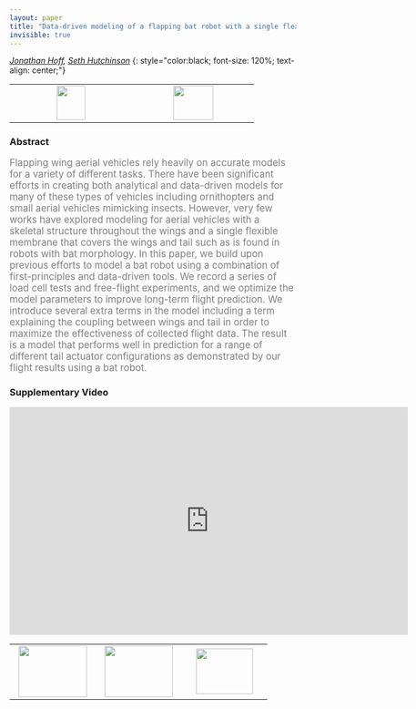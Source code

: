 ```yaml
---
layout: paper
title: "Data-driven modeling of a flapping bat robot with a single flexible wing surface"
invisible: true
---
```

*[Jonathan Hoff](http://jehoff2.web.engr.illinois.edu/), [Seth Hutchinson](https://www.cc.gatech.edu/~seth/)*
{: style="color:black; font-size: 120%; text-align: center;"}

<table width="20%"> <tr>
<td style="width: 20%; text-align: center;"><a href="http://www.roboticsproceedings.org/rss16/p043.pdf"><img src="{{ site.baseurl }}/images/paper_link.png"
width = "50"  height = "60"/> </a> </td>

<td style="width: 20%; text-align: center;"><a href="nan"><img src="{{ site.baseurl }}/images/pheedloop_link.png"
width = "70"  height = "60"/> </a> </td>

</tr></table>

### Abstract
<html><p style="color:gray; font-size: 120%; text-align: justified;">
Flapping wing aerial vehicles rely heavily on accurate models for a variety of different tasks. There have been significant efforts in creating both analytical and data-driven models for many of these types of vehicles including ornithopters and small aerial vehicles mimicking insects. However, very few works have explored modeling for aerial vehicles with a skeletal structure throughout the wings and a single flexible membrane that covers the wings and tail such as is found in robots with bat morphology. In this paper, we build upon previous efforts to model a bat robot using a combination of first-principles and data-driven tools. We record a series of load cell tests and free-flight experiments, and we optimize the model parameters to improve long-term flight prediction. We introduce several extra terms in the model including a term explaining the coupling between wings and tail in order to maximize the effectiveness of collected flight data. The result is a model that performs well in prediction for a range of different tail actuator configurations as demonstrated by our flight results using a bat robot.
</p></html>

### Supplementary Video
<iframe width="700" height="400" src="https://www.youtube.com/embed/mDiCt2Tjnck " frameborder="0" allow="accelerometer; autoplay; encrypted-media; gyroscope; picture-in-picture" allowfullscreen></iframe>

<table width="100%"><tr><td style="width: 30%; text-align: center;"><a href="{{ site.baseurl }}/program/papers/42"> <img src="{{ site.baseurl }}/images/previous_icon.png" width = "120"  height = "90"/> </a> </td>

<td style="width: 30%; text-align: center;"><a href="{{ site.baseurl }}/program/papers"> <img src="{{ site.baseurl }}/images/overview_icon.png" width = "120"  height = "90"/> </a> </td> 

<td style="width: 30%; text-align: center;"><a href="{{ site.baseurl }}/program/papers/44"> <img src="{{ site.baseurl }}/images/next_icon.png" width = "100"  height = "80"/> </a> </td> 

</tr></table>


